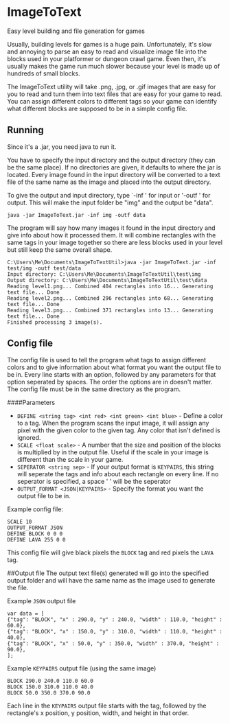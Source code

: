 # ImageToText
Easy level building and file generation for games

Usually, building levels for games is a huge pain. Unfortunately, it's slow and annoying to parse an easy to 
read and visualize image file into the blocks used in your platformer or dungeon crawl game. 
Even then, it's usually makes the game run much slower because your level is made up of hundreds of small blocks.

The ImageToText utility will take .png, .jpg, or .gif images that are easy for you to read and turn them into text files that are easy for your game to read. You can assign different colors to different tags so your game can identify what different blocks are supposed to be in a simple config file.

## Running
Since it's a .jar, you need java to run it.

You have to specify the input directory and the output directory (they can be the same place). If no directories are given, it defaults to where the jar is located. Every image found in the input directory will be converted to a text file of the same name as the image and placed into the output directory.

To give the output and input directory, type `-inf <path>' for input or '-outf <path>' for output. This will make the input folder be "img" and the output be "data".

```
java -jar ImageToText.jar -inf img -outf data
```

The program will say how many images it found in the input directory and give info about how it processed them. It will combine rectangles with the same tags in your image together so there are less blocks used in your level but still keep the same overall shape.

```
C:\Users\Me\Documents\ImageToTextUtil>java -jar ImageToText.jar -inf test/img -outf test/data
Input directory: C:\Users\Me\Documents\ImageToTextUtil\test\img
Output directory: C:\Users\Me\Documents\ImageToTextUtil\test\data
Reading level1.png... Combined 404 rectangles into 16... Generating text file... Done
Reading level2.png... Combined 296 rectangles into 68... Generating text file... Done
Reading level3.png... Combined 371 rectangles into 13... Generating text file... Done
Finished processing 3 image(s).
```

## Config file
The config file is used to tell the program what tags to assign different colors and to give information about what format you want the output file to be in. Every line starts with an option, followed by any parameters for that option seperated by spaces. The order the options are in doesn't matter. The config file must be in the same directory as the program.

####Parameters
  * ```DEFINE <string tag> <int red> <int green> <int blue>``` - Define a color to a tag. When the program scans the input image, it will assign any pixel with the given color to the given tag. Any color that isn't defined is ignored.
  * ```SCALE <float scale>``` - A number that the size and position of the blocks is multiplied by in the output file. Useful if the scale in your image is different than the scale in your game.
  * ```SEPERATOR <string sep>``` - If your output format is ```KEYPAIRS```, this string will seperate the tags and info about each rectangle on every line. If no seperator is specified, a space ' ' will be the seperator
  * ```OUTPUT_FORMAT <JSON|KEYPAIRS>``` - Specify the format you want the output file to be in.

Example config file:

```
SCALE 10
OUTPUT_FORMAT JSON
DEFINE BLOCK 0 0 0
DEFINE LAVA 255 0 0
```

This config file will give black pixels the ```BLOCK``` tag and red pixels the ```LAVA``` tag.

##Output file
The output text file(s) generated will go into the specified output folder and will have the same name as the image used to generate the file.

Example ```JSON``` output file
```
var data = [
{"tag": "BLOCK", "x" : 290.0, "y" : 240.0, "width" : 110.0, "height" : 60.0},
{"tag": "BLOCK", "x" : 150.0, "y" : 310.0, "width" : 110.0, "height" : 40.0},
{"tag": "BLOCK", "x" : 50.0, "y" : 350.0, "width" : 370.0, "height" : 90.0},
];
```

Example ```KEYPAIRS``` output file (using the same image)
```
BLOCK 290.0 240.0 110.0 60.0 
BLOCK 150.0 310.0 110.0 40.0 
BLOCK 50.0 350.0 370.0 90.0 
```

Each line in the ```KEYPAIRS``` output file starts with the tag, followed by the rectangle's x position, y position, width, and height in that order.
